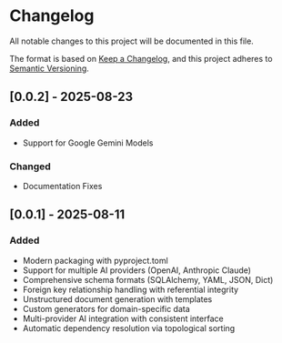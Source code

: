 # Changelog

All notable changes to this project will be documented in this file.

The format is based on [Keep a Changelog](https://keepachangelog.com/en/1.0.0/),
and this project adheres to [Semantic Versioning](https://semver.org/spec/v2.0.0.html).

## [0.0.2] - 2025-08-23

### Added
- Support for Google Gemini Models

### Changed
- Documentation Fixes


## [0.0.1] - 2025-08-11

### Added
- Modern packaging with pyproject.toml
- Support for multiple AI providers (OpenAI, Anthropic Claude)
- Comprehensive schema formats (SQLAlchemy, YAML, JSON, Dict)
- Foreign key relationship handling with referential integrity
- Unstructured document generation with templates
- Custom generators for domain-specific data
- Multi-provider AI integration with consistent interface
- Automatic dependency resolution via topological sorting